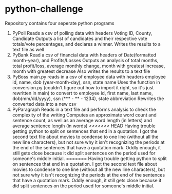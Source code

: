 # python-challenge
Repository contains four seperate python programs

1. PyPoll
  Reads a csv of polling data with headers Voting ID, County, Candidate
  Outputs a list of candidates and their respective vote totals/vote percentages, and declares a winner. Writes the results to a text file as well
2. PyBank
  Read a csv of financial data with headers of Date(formatted month-year), and Profits/Losses
  Outputs an analysis of total months, total profit/loss, average monthly change, month with greatest increase, month with greatest decrease
  Also writes the results to a text file
3. PyBoss
  main.py reads in a csv of employee data with headers employee id, name, dob (year-month-day), ssn, state name
  Uses the function in conversion.py (couldn't figure out how to import it right, so it's just rewritten in main)
    to convert to employee id, first name, last name, dob(mm/dd/yyyy), ssn (*** - ** - 1234), state abbreviation
  Rewrites the converted data into a new csv
4. PyParagraph
  Reads in a text file and performs analysis to check the complexity of the writing
  Computes an approximate word count and sentence count, as well as an average word length (in letters) and average sentence length (in words)
<<<<<<< HEAD
    Having trouble getting python to split on sentences that end in a quotation. I got the second text file about movies to condense to one line (without all the new line  characters), but not sure why it isn't recognizing the periods at the end of the sentences that have a quotation mark. Oddly enough, it still gets close because it did split sentences on the period used for someone's middle initial.
=======
    Having trouble getting python to split on sentences that end in a quotation. I got the second text file about movies to condense to one line (without all the new line  characters), but not sure why it isn't recognizing the periods at the end of the sentences that have a quotation mark. Oddly enough, it still gets close because it did split sentences on the period used for someone's middle initial.
    
  
 
